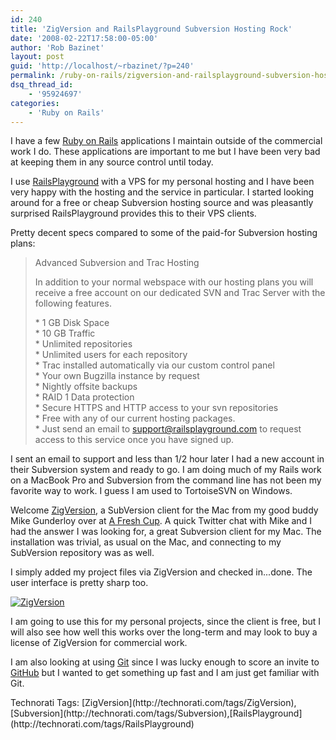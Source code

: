 ```yaml
---
id: 240
title: 'ZigVersion and RailsPlayground Subversion Hosting Rock'
date: '2008-02-22T17:58:00-05:00'
author: 'Rob Bazinet'
layout: post
guid: 'http://localhost/~rbazinet/?p=240'
permalink: /ruby-on-rails/zigversion-and-railsplayground-subversion-hosting-rock/
dsq_thread_id:
    - '95924697'
categories:
    - 'Ruby on Rails'
---
```


I have a few [Ruby on Rails](http://www.rubyonrails.org) applications I maintain outside of the commercial work I do. These applications are important to me but I have been very bad at keeping them in any source control until today.

I use [RailsPlayground](http://www.railsplayground.com/) with a VPS for my personal hosting and I have been very happy with the hosting and the service in particular. I started looking around for a free or cheap Subversion hosting source and was pleasantly surprised RailsPlayground provides this to their VPS clients.

Pretty decent specs compared to some of the paid-for Subversion hosting plans:

> Advanced Subversion and Trac Hosting
> 
> In addition to your normal webspace with our hosting plans you will receive a free account on our dedicated SVN and Trac Server with the following features.
> 
> \* 1 GB Disk Space  
> \* 10 GB Traffic  
> \* Unlimited repositories  
> \* Unlimited users for each repository  
> \* Trac installed automatically via our custom control panel  
> \* Your own Bugzilla instance by request  
> \* Nightly offsite backups  
> \* RAID 1 Data protection  
> \* Secure HTTPS and HTTP access to your svn repositories  
> \* Free with any of our current hosting packages.  
> \* Just send an email to support@railsplayground.com to request access to this service once you have signed up.

I sent an email to support and less than 1/2 hour later I had a new account in their Subversion system and ready to go. I am doing much of my Rails work on a MacBook Pro and Subversion from the command line has not been my favorite way to work. I guess I am used to TortoiseSVN on Windows.

Welcome [ZigVersion](http://zigzig.com/), a SubVersion client for the Mac from my good buddy Mike Gunderloy over at [A Fresh Cup](http://afreshcup.com/). A quick Twitter chat with Mike and I had the answer I was looking for, a great Subversion client for my Mac. The installation was trivial, as usual on the Mac, and connecting to my SubVersion repository was as well.

I simply added my project files via ZigVersion and checked in...done. The user interface is pretty sharp too.

[![ZigVersion](http://rbazinet.files.wordpress.com/2008/02/zigversion-thumb.png)](http://rbazinet.files.wordpress.com/2008/02/zigversion.png)

I am going to use this for my personal projects, since the client is free, but I will also see how well this works over the long-term and may look to buy a license of ZigVersion for commercial work.

I am also looking at using [Git](http://git.or.cz/) since I was lucky enough to score an invite to [GitHub](https://github.com/) but I wanted to get something up fast and I am just get familiar with Git.

<div class="wlWriterSmartContent" style="display:inline;margin:0;padding:0;">Technorati Tags: [ZigVersion](http://technorati.com/tags/ZigVersion),[Subversion](http://technorati.com/tags/Subversion),[RailsPlayground](http://technorati.com/tags/RailsPlayground)</div>
